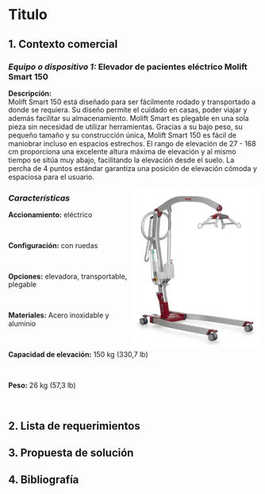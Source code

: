 # Titulo

## 1. Contexto comercial

### _Equipo o dispositivo 1:_ Elevador de pacientes eléctrico Molift Smart 150

<p style="line-height: 1.2;">
<strong>Descripción:</strong><br>
Molift Smart 150 está diseñado para ser fácilmente rodado y transportado a donde se requiera. Su diseño permite el cuidado en casas, poder viajar y además facilitar su almacenamiento. Molift Smart es plegable en una sola pieza sin necesidad de utilizar herramientas. Gracias a su bajo peso, su pequeño tamaño y su construcción única, Molift Smart 150 es fácil de maniobrar incluso en espacios estrechos. El rango de elevación de 27 - 168 cm proporciona una excelente altura máxima de elevación y al mismo tiempo se sitúa muy abajo, facilitando la elevación desde el suelo. La percha de 4 puntos estándar garantiza una posición de elevación cómoda y espaciosa para el usuario.
</p>

<img align='right' src="https://github.com/Misancio-T/FUNBIO---GRUPO-4/blob/main/Entregables/Resources/FunBio_imagen_8.png?raw=true" alt="Elevador de pacientes eléctrico Molift Smart 150" width="250">

### _Características_

<p> <p style="line-height: 1.2;"><strong>Accionamiento:</strong> eléctrico</p> <br/><p style="line-height: 1.2;"><strong>Configuración:</strong> con ruedas</p><br/><p style="line-height: 1.2;"><strong>Opciones:</strong> elevadora, transportable, plegable</p><br/><p style="line-height: 1.2;"><strong>Materiales:</strong> Acero inoxidable y aluminio</p><br/><p style="line-height: 1.2;"><strong>Capacidad de elevación:</strong> 150 kg (330,7 lb)</p><br/><p style="line-height: 1.2;"><strong>Peso:</strong> 26 kg (57,3 lb)</p><br/></p>





## 2. Lista de requerimientos



## 3. Propuesta de solución



## 4. Bibliografía

